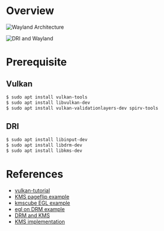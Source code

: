 # Overview

![Wayland Architecture](https://wayland.freedesktop.org/wayland-architecture.png)

![DRI and Wayland](https://en.wikipedia.org/wiki/Direct_Rendering_Infrastructure#/media/File:Linux_graphics_drivers_DRI_Wayland.svg)

# Prerequisite

## Vulkan
```bash
$ sudo apt install vulkan-tools
$ sudo apt install libvulkan-dev
$ sudo apt install vulkan-validationlayers-dev spirv-tools
```

## DRI
```bash
$ sudo apt install libinput-dev
$ sudo apt install libdrm-dev
$ sudo apt install libkms-dev
```

# References

 * [vulkan-tutorial](https://vulkan-tutorial.com/Introduction)
 * [KMS pageflip example](https://github.com/liujunming/GPU_learning/blob/master/drm/kms-pageflip.c)
 * [kmscube EGL example](https://gitlab.freedesktop.org/mesa/kmscube/-/blob/master/common.c)
 * [egl on DRM example](https://blogs.igalia.com/elima/2016/10/06/example-run-an-opengl-es-compute-shader-on-a-drm-render-node/)
 * [DRM and KMS](https://events.static.linuxfound.org/sites/events/files/lcjpcojp13_pinchart.pdf)
 * [KMS implementation](https://github.com/CPFL/drm/blob/master/libkms/api.c)
